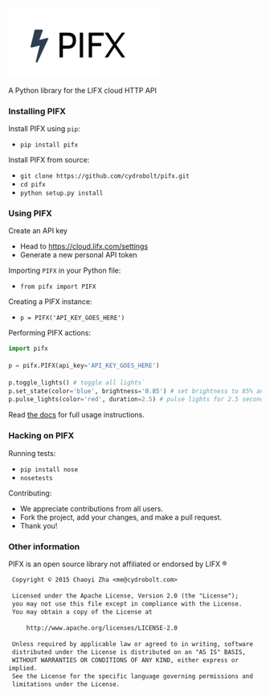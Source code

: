 <img src="files/pifx.png" width="300">

A Python library for the LIFX cloud HTTP API

### Installing PIFX

Install PIFX using `pip`: 
 - `pip install pifx`

Install PIFX from source: 
 - `git clone https://github.com/cydrobolt/pifx.git`
 - `cd pifx`
 - `python setup.py install`

### Using PIFX

Create an API key
 - Head to https://cloud.lifx.com/settings
 - Generate a new personal API token

Importing `PIFX` in your Python file:
 - `from pifx import PIFX`

Creating a PIFX instance:

 - `p = PIFX('API_KEY_GOES_HERE')`

Performing PIFX actions:
```python
import pifx

p = pifx.PIFX(api_key='API_KEY_GOES_HERE')

p.toggle_lights() # toggle all lights`
p.set_state(color='blue', brightness='0.85') # set brightness to 85% and color to blue
p.pulse_lights(color='red', duration=2.5) # pulse lights for 2.5 seconds
```

Read [the docs](https://pifx.rtfd.org) for full usage instructions.

### Hacking on PIFX

Running tests: 
 - `pip install nose`
 - `nosetests`

Contributing:
 - We appreciate contributions from all users.
 - Fork the project, add your changes, and make a pull request.
 - Thank you!

### Other information

PIFX is an open source library not affiliated or endorsed by LIFX ®

```
 Copyright © 2015 Chaoyi Zha <me@cydrobolt.com>

 Licensed under the Apache License, Version 2.0 (the "License");
 you may not use this file except in compliance with the License.
 You may obtain a copy of the License at

     http://www.apache.org/licenses/LICENSE-2.0

 Unless required by applicable law or agreed to in writing, software
 distributed under the License is distributed on an "AS IS" BASIS,
 WITHOUT WARRANTIES OR CONDITIONS OF ANY KIND, either express or implied.
 See the License for the specific language governing permissions and
 limitations under the License.
```
